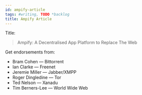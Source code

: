 ```yaml
---
id: ampify-article
tags: #writing, TODO *backlog
title: Ampify Article
---
```


Title:

> Ampify: A Decentralised App Platform to Replace The Web

Get endorsements from:

* Bram Cohen — Bittorrent
* Ian Clarke — Freenet
* Jeremie Miller — Jabber/XMPP
* Roger Dingledine — Tor
* Ted Nelson — Xanadu
* Tim Berners-Lee — World Wide Web